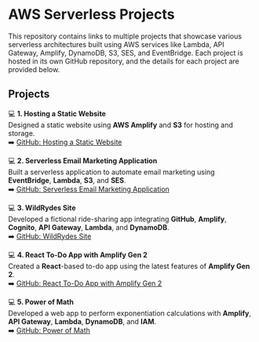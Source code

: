 # AWS Serverless Projects

This repository contains links to multiple projects that showcase various serverless architectures built using AWS services like Lambda, API Gateway, Amplify, DynamoDB, S3, SES, and EventBridge. Each project is hosted in its own GitHub repository, and the details for each project are provided below.

## Projects

💻 **1. Hosting a Static Website**  
Designed a static website using **AWS Amplify** and **S3** for hosting and storage.  
➡️ [GitHub: Hosting a Static Website](https://github.com/sathwika05/Hosting-a-static-website-using-AWS-Amplify-and-S3)

💻 **2. Serverless Email Marketing Application**  
Built a serverless application to automate email marketing using **EventBridge**, **Lambda**, **S3**, and **SES**.  
➡️ [GitHub: Serverless Email Marketing Application](https://github.com/sathwika05/Serverless-Email-Marketing-Application)

💻 **3. WildRydes Site**  
Developed a fictional ride-sharing app integrating **GitHub**, **Amplify**, **Cognito**, **API Gateway**, **Lambda**, and **DynamoDB**.  
➡️ [GitHub: WildRydes Site](https://github.com/sathwika05/wilddrydes-site)

💻 **4. React To-Do App with Amplify Gen 2**  
Created a **React**-based to-do app using the latest features of **Amplify Gen 2**.  
➡️ [GitHub: React To-Do App with Amplify Gen 2](https://github.com/sathwika05/React-To-Do-App-with-Amplify-Gen-2)

💻 **5. Power of Math**  
Developed a web app to perform exponentiation calculations with **Amplify**, **API Gateway**, **Lambda**, **DynamoDB**, and **IAM**.  
➡️ [GitHub: Power of Math](https://github.com/sathwika05/PowerOfMath)
